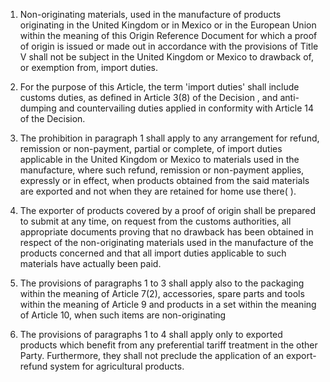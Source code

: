 1.	Non-originating materials, used in the manufacture of products originating in the United Kingdom or in Mexico or in the European Union within the meaning of this Origin Reference Document for which a proof of origin is issued or made out in accordance with the provisions of Title V shall not be subject in the United Kingdom or Mexico to drawback of, or exemption from, import duties.

2.	For the purpose of this Article, the term 'import duties' shall include customs duties, as defined in Article 3(8) of the Decision , and anti-dumping and countervailing duties applied in conformity with Article 14 of the Decision.

3.	The prohibition in paragraph 1 shall apply to any arrangement for refund, remission or non-payment, partial or complete, of import duties applicable in the United Kingdom or Mexico to materials used in the manufacture, where such refund, remission or non-payment applies, expressly or in effect, when products obtained from the said materials are exported and not when they are retained for home use there( ).

4.	The exporter of products covered by a proof of origin shall be prepared to submit at any time, on request from the customs authorities, all appropriate documents proving that no drawback has been obtained in respect of the non-originating materials used in the manufacture of the products concerned and that all import duties applicable to such materials have actually been paid.

5.	The provisions of paragraphs 1 to 3 shall apply also to the packaging within the meaning of Article 7(2), accessories, spare parts and tools within the meaning of Article 9 and products in a set within the meaning of Article 10, when such items are non-originating

6.	The provisions of paragraphs 1 to 4 shall apply only to exported products which benefit from any preferential tariff treatment in the other Party. Furthermore, they shall not preclude the application of an export-refund system for agricultural products.
